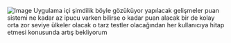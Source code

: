 ![Image](https://github.com/user-attachments/assets/3dd8b07d-7172-4813-a35e-d4bb4cede1ba)
Uygulama içi şimdilik böyle gözüküyor yapılacak gelişmeler puan sistemi ne kadar az ipucu varken bilirse o kadar puan alacak bir de kolay orta zor seviye ülkeler olacak o tarz testler olacağından her kullanıcıya hitap etmesi konusunda artış bekliyorum
